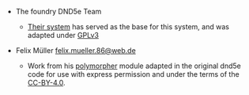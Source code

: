 - The foundry DND5e Team
   - [Their system](https://gitlab.com/foundrynet/dnd5e/) has served as the base for this system, and was adapted
     under [GPLv3](https://www.gnu.org/licenses/gpl-3.0.en.html)

- Felix Müller <felix.mueller.86@web.de>
   - Work from his [polymorpher](https://github.com/syl3r86/polymorpher) module adapted in the original dnd5e code for
     use with express permission and under the terms of the [CC-BY-4.0](https://creativecommons.org/licenses/by/4.0/).
